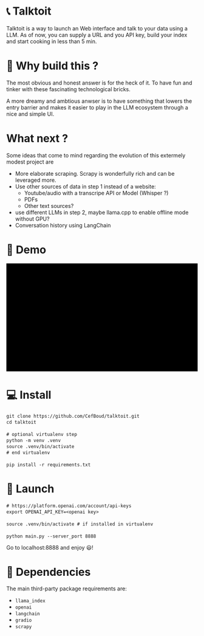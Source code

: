 # 📞 Talktoit
Talktoit is a way to launch an Web interface and talk to your data using a LLM. As of now, you can supply a URL and you API key, build your index and start cooking in less than 5 min.

# 🤔 Why build this ?
The most obvious and honest answer is for the heck of it. To have fun and tinker with these fascinating technological bricks.

A more dreamy and ambtious anwser is to have something that lowers the entry barrier and makes it easier to play in the LLM ecosystem through a nice and simple UI.

# What next ?
Some ideas that come to mind regarding the evolution of this extermely modest project are
- More elaborate scraping. Scrapy is wonderfully rich and can be leveraged more.
- Use other sources of data in step 1 instead of a website: 
    - Youtube/audio with a transcripe API or Model (Whisper ?)
    - PDFs
    - Other text sources?
- use different LLMs in step 2, maybe llama.cpp to enable offline mode without GPU?
- Conversation history using LangChain

# 🧐 Demo


![](demo.gif)


# 💻  Install

```
git clone https://github.com/CefBoud/talktoit.git
cd talktoit

# optional virtualenv step
python -m venv .venv
source .venv/bin/activate
# end virtualenv

pip install -r requirements.txt
```

# 🚀 Launch

```
# https://platform.openai.com/account/api-keys
export OPENAI_API_KEY=<openai key>

source .venv/bin/activate # if installed in virtualenv

python main.py --server_port 8888
```

Go to localhost:8888 and enjoy 😃!

# 🔧 Dependencies
The main third-party package requirements are:
- `llama_index`
-  `openai`
- `langchain`
- `gradio`
- `scrapy`